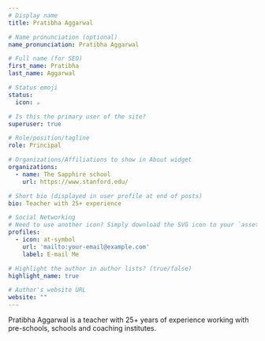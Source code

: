 ```yaml
---
# Display name
title: Pratibha Aggarwal

# Name pronunciation (optional)
name_pronunciation: Pratibha Aggarwal

# Full name (for SEO)
first_name: Pratibha
last_name: Aggarwal

# Status emoji
status:
  icon: ☕️

# Is this the primary user of the site?
superuser: true

# Role/position/tagline
role: Principal

# Organizations/Affiliations to show in About widget
organizations:
  - name: The Sapphire school
    url: https://www.stanford.edu/

# Short bio (displayed in user profile at end of posts)
bio: Teacher with 25+ experience

# Social Networking
# Need to use another icon? Simply download the SVG icon to your `assets/media/icons/` folder.
profiles:
  - icon: at-symbol
    url: 'mailto:your-email@example.com'
    label: E-mail Me

# Highlight the author in author lists? (true/false)
highlight_name: true

# Author's website URL
website: ""
---
```


Pratibha Aggarwal is a teacher with 25+ years of experience working with pre-schools, schools and coaching institutes.

